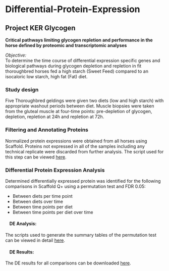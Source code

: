 # Differential-Protein-Expression
## Project KER Glycogen

**Critical pathways limiting glycogen repletion and performance in the horse defined by
proteomic and transcriptomic analyses**

*Objective:*  
To determine the time course of differential expression specific genes and biological pathways during
glycogen depletion and repletion in fit thoroughbred horses fed a high starch (Sweet Feed) compared to an
isocaloric low starch, high fat (Fat) diet. 

### Study design
Five Thoroughbred geldings were given two diets (low and high starch) with appropriate washout periods between diet. 
Muscle biopsies were taken from the gluteal muscle at four-time points: pre-depletion of glycogen, depletion, repletion at 24h and repletion at 72h. 

### Filtering and Annotating Proteins
Normalized protein expressions were obtained from all horses using Scaffold. Proteins not expressed in all of the samples including any technical replicate were discarded from further analysis. The script used for this step can be viewed [here](https://htmlpreview.github.io/?https://github.com/NMDL-MSU/Differential-Protein-Expression/blob/master/KER_Glycogen/Permutation_Test/Summary_Results.html).

### Differential Protein Expression Analysis
Determined differentially expressed protein was identified for the following comparisons in Scaffold Q+ using a permutation test and FDR 0.05:  
* Between diets per time point  
* Between diets over time  
* Between time points per diet  
* Between time points per diet over time  

#### &nbsp;&nbsp;&nbsp;&nbsp;DE Analysis:
The scripts used to generate the summary tables of the permutation test can be viewed in detail [here](https://htmlpreview.github.io/?https://github.com/NMDL-MSU/Differential-Protein-Expression/blob/master/KER_Glycogen/Permutation_Test/Summary_Results.html).

#### &nbsp;&nbsp;&nbsp;&nbsp;DE Results:
The DE results for all comparisons can be downloaded [here](https://github.com/NMDL-MSU/Differential-Protein-Expression/blob/master/KER_Glycogen/Permutation_Test/Results_DE_Proteins.xlsx?raw=true).

